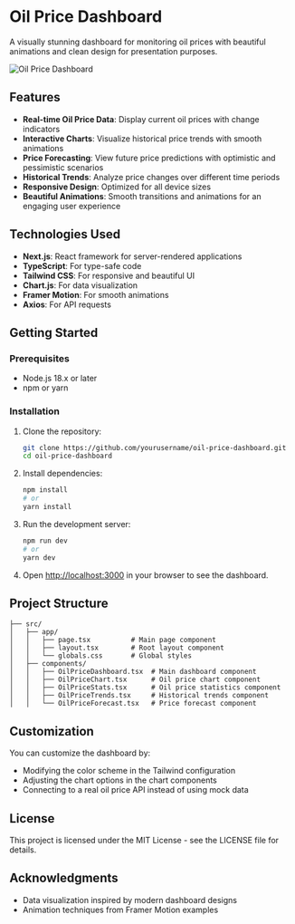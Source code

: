# Oil Price Dashboard

A visually stunning dashboard for monitoring oil prices with beautiful animations and clean design for presentation purposes.

![Oil Price Dashboard](https://via.placeholder.com/800x400?text=Oil+Price+Dashboard)

## Features

- **Real-time Oil Price Data**: Display current oil prices with change indicators
- **Interactive Charts**: Visualize historical price trends with smooth animations
- **Price Forecasting**: View future price predictions with optimistic and pessimistic scenarios
- **Historical Trends**: Analyze price changes over different time periods
- **Responsive Design**: Optimized for all device sizes
- **Beautiful Animations**: Smooth transitions and animations for an engaging user experience

## Technologies Used

- **Next.js**: React framework for server-rendered applications
- **TypeScript**: For type-safe code
- **Tailwind CSS**: For responsive and beautiful UI
- **Chart.js**: For data visualization
- **Framer Motion**: For smooth animations
- **Axios**: For API requests

## Getting Started

### Prerequisites

- Node.js 18.x or later
- npm or yarn

### Installation

1. Clone the repository:
   ```bash
   git clone https://github.com/yourusername/oil-price-dashboard.git
   cd oil-price-dashboard
   ```

2. Install dependencies:
   ```bash
   npm install
   # or
   yarn install
   ```

3. Run the development server:
   ```bash
   npm run dev
   # or
   yarn dev
   ```

4. Open [http://localhost:3000](http://localhost:3000) in your browser to see the dashboard.

## Project Structure

```
├── src/
│   ├── app/
│   │   ├── page.tsx          # Main page component
│   │   ├── layout.tsx        # Root layout component
│   │   └── globals.css       # Global styles
│   ├── components/
│   │   ├── OilPriceDashboard.tsx  # Main dashboard component
│   │   ├── OilPriceChart.tsx      # Oil price chart component
│   │   ├── OilPriceStats.tsx      # Oil price statistics component
│   │   ├── OilPriceTrends.tsx     # Historical trends component
│   │   └── OilPriceForecast.tsx   # Price forecast component
```

## Customization

You can customize the dashboard by:

- Modifying the color scheme in the Tailwind configuration
- Adjusting the chart options in the chart components
- Connecting to a real oil price API instead of using mock data

## License

This project is licensed under the MIT License - see the LICENSE file for details.

## Acknowledgments

- Data visualization inspired by modern dashboard designs
- Animation techniques from Framer Motion examples
